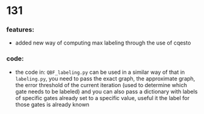 # 131

### features:
  - added new way of computing max labeling through the use of cqesto

### code:
  - the code in: `QBF_labeling.py` can be used in a similar way of that in `labeling.py`, you need to pass the exact graph, the approximate graph, the error threshold of the current iteration (used to determine which gate needs to be labeled) and you can also pass a dictionary with labels of specific gates already set to a specific value, useful it the label for those gates is already known